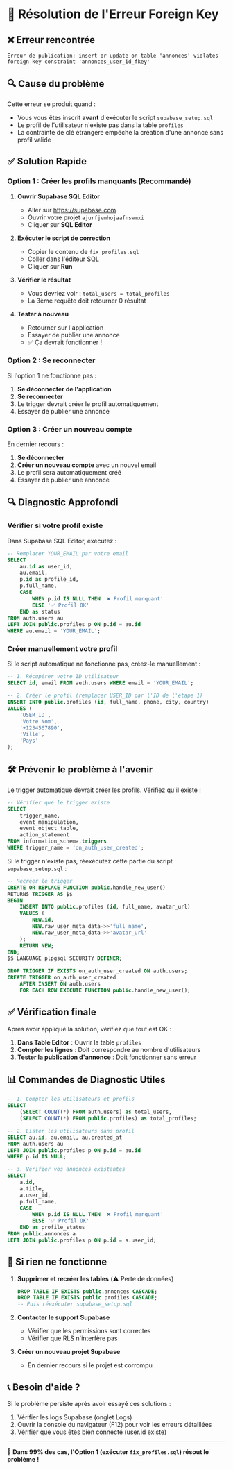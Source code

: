 # 🔧 Résolution de l'Erreur Foreign Key

## ❌ Erreur rencontrée

```
Erreur de publication: insert or update on table 'annonces' violates 
foreign key constraint 'annonces_user_id_fkey'
```

## 🔍 Cause du problème

Cette erreur se produit quand :
- Vous vous êtes inscrit **avant** d'exécuter le script `supabase_setup.sql`
- Le profil de l'utilisateur n'existe pas dans la table `profiles`
- La contrainte de clé étrangère empêche la création d'une annonce sans profil valide

## ✅ Solution Rapide

### Option 1 : Créer les profils manquants (Recommandé)

1. **Ouvrir Supabase SQL Editor**
   - Aller sur https://supabase.com
   - Ouvrir votre projet `ajurfjvmhojaafnswmxi`
   - Cliquer sur **SQL Editor**

2. **Exécuter le script de correction**
   - Copier le contenu de `fix_profiles.sql`
   - Coller dans l'éditeur SQL
   - Cliquer sur **Run**

3. **Vérifier le résultat**
   - Vous devriez voir : `total_users = total_profiles`
   - La 3ème requête doit retourner 0 résultat

4. **Tester à nouveau**
   - Retourner sur l'application
   - Essayer de publier une annonce
   - ✅ Ça devrait fonctionner !

### Option 2 : Se reconnecter

Si l'option 1 ne fonctionne pas :

1. **Se déconnecter de l'application**
2. **Se reconnecter**
3. Le trigger devrait créer le profil automatiquement
4. Essayer de publier une annonce

### Option 3 : Créer un nouveau compte

En dernier recours :

1. **Se déconnecter**
2. **Créer un nouveau compte** avec un nouvel email
3. Le profil sera automatiquement créé
4. Essayer de publier une annonce

## 🔍 Diagnostic Approfondi

### Vérifier si votre profil existe

Dans Supabase SQL Editor, exécutez :

```sql
-- Remplacer YOUR_EMAIL par votre email
SELECT 
    au.id as user_id,
    au.email,
    p.id as profile_id,
    p.full_name,
    CASE 
        WHEN p.id IS NULL THEN '❌ Profil manquant'
        ELSE '✅ Profil OK'
    END as status
FROM auth.users au
LEFT JOIN public.profiles p ON p.id = au.id
WHERE au.email = 'YOUR_EMAIL';
```

### Créer manuellement votre profil

Si le script automatique ne fonctionne pas, créez-le manuellement :

```sql
-- 1. Récupérer votre ID utilisateur
SELECT id, email FROM auth.users WHERE email = 'YOUR_EMAIL';

-- 2. Créer le profil (remplacer USER_ID par l'ID de l'étape 1)
INSERT INTO public.profiles (id, full_name, phone, city, country)
VALUES (
    'USER_ID',
    'Votre Nom',
    '+1234567890',
    'Ville',
    'Pays'
);
```

## 🛠️ Prévenir le problème à l'avenir

Le trigger automatique devrait créer les profils. Vérifiez qu'il existe :

```sql
-- Vérifier que le trigger existe
SELECT 
    trigger_name,
    event_manipulation,
    event_object_table,
    action_statement
FROM information_schema.triggers
WHERE trigger_name = 'on_auth_user_created';
```

Si le trigger n'existe pas, réexécutez cette partie du script `supabase_setup.sql` :

```sql
-- Recréer le trigger
CREATE OR REPLACE FUNCTION public.handle_new_user()
RETURNS TRIGGER AS $$
BEGIN
    INSERT INTO public.profiles (id, full_name, avatar_url)
    VALUES (
        NEW.id,
        NEW.raw_user_meta_data->>'full_name',
        NEW.raw_user_meta_data->>'avatar_url'
    );
    RETURN NEW;
END;
$$ LANGUAGE plpgsql SECURITY DEFINER;

DROP TRIGGER IF EXISTS on_auth_user_created ON auth.users;
CREATE TRIGGER on_auth_user_created
    AFTER INSERT ON auth.users
    FOR EACH ROW EXECUTE FUNCTION public.handle_new_user();
```

## ✅ Vérification finale

Après avoir appliqué la solution, vérifiez que tout est OK :

1. **Dans Table Editor** : Ouvrir la table `profiles`
2. **Compter les lignes** : Doit correspondre au nombre d'utilisateurs
3. **Tester la publication d'annonce** : Doit fonctionner sans erreur

## 📊 Commandes de Diagnostic Utiles

```sql
-- 1. Compter les utilisateurs et profils
SELECT 
    (SELECT COUNT(*) FROM auth.users) as total_users,
    (SELECT COUNT(*) FROM public.profiles) as total_profiles;

-- 2. Lister les utilisateurs sans profil
SELECT au.id, au.email, au.created_at
FROM auth.users au
LEFT JOIN public.profiles p ON p.id = au.id
WHERE p.id IS NULL;

-- 3. Vérifier vos annonces existantes
SELECT 
    a.id,
    a.title,
    a.user_id,
    p.full_name,
    CASE 
        WHEN p.id IS NULL THEN '❌ Profil manquant'
        ELSE '✅ Profil OK'
    END as profile_status
FROM public.annonces a
LEFT JOIN public.profiles p ON p.id = a.user_id;
```

## 🚨 Si rien ne fonctionne

1. **Supprimer et recréer les tables** (⚠️ Perte de données)
   ```sql
   DROP TABLE IF EXISTS public.annonces CASCADE;
   DROP TABLE IF EXISTS public.profiles CASCADE;
   -- Puis réexécuter supabase_setup.sql
   ```

2. **Contacter le support Supabase**
   - Vérifier que les permissions sont correctes
   - Vérifier que RLS n'interfère pas

3. **Créer un nouveau projet Supabase**
   - En dernier recours si le projet est corrompu

## 📞 Besoin d'aide ?

Si le problème persiste après avoir essayé ces solutions :

1. Vérifier les logs Supabase (onglet Logs)
2. Ouvrir la console du navigateur (F12) pour voir les erreurs détaillées
3. Vérifier que vous êtes bien connecté (user.id existe)

---

**🎯 Dans 99% des cas, l'Option 1 (exécuter `fix_profiles.sql`) résout le problème !**
